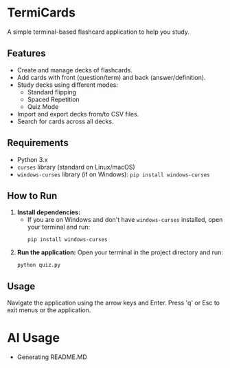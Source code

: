 # TermiCards

A simple terminal-based flashcard application to help you study.

## Features

* Create and manage decks of flashcards.
* Add cards with front (question/term) and back (answer/definition).
* Study decks using different modes:
    * Standard flipping
    * Spaced Repetition
    * Quiz Mode
* Import and export decks from/to CSV files.
* Search for cards across all decks.

## Requirements

* Python 3.x
* `curses` library (standard on Linux/macOS)
* `windows-curses` library (if on Windows): `pip install windows-curses`

## How to Run

1.  **Install dependencies:**
    *   If you are on Windows and don't have `windows-curses` installed, open your terminal and run:
        ```shell
        pip install windows-curses
        ```
2.  **Run the application:**
    Open your terminal in the project directory and run:
    ```shell
    python quiz.py
    ```

## Usage

Navigate the application using the arrow keys and Enter. Press 'q' or Esc to exit menus or the application.


# AI Usage
* Generating README.MD
